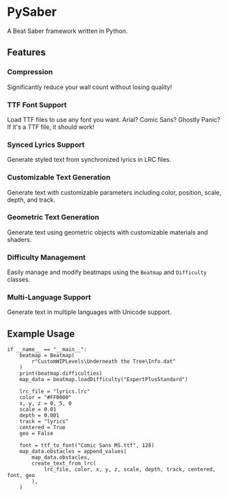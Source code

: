 # PySaber
A Beat Saber framework written in Python.

## Features
### Compression
Significantly reduce your wall count without losing quality!
### TTF Font Support
Load TTF files to use any font you want. Arial? Comic Sans? Ghostly Panic? If it's a TTF file, it should work!
### Synced Lyrics Support
Generate styled text from synchronized lyrics in LRC files.
### Customizable Text Generation
Generate text with customizable parameters including color, position, scale, depth, and track.
### Geometric Text Generation
Generate text using geometric objects with customizable materials and shaders.
### Difficulty Management
Easily manage and modify beatmaps using the `Beatmap` and `Difficulty` classes.
### Multi-Language Support
Generate text in multiple languages with Unicode support.

## Example Usage
```
if __name__ == "__main__":
    beatmap = Beatmap(
        r"CustomWIPLevels\Underneath the Tree\Info.dat"
    )
    print(beatmap.difficulties)
    map_data = beatmap.loadDifficulty("ExpertPlusStandard")

    lrc_file = "lyrics.lrc"
    color = "#FF0000"
    x, y, z = 0, 5, 0
    scale = 0.01
    depth = 0.001
    track = "lyrics"
    centered = True
    geo = False

    font = ttf_to_font("Comic Sans MS.ttf", 128)
    map_data.obstacles = append_values(
        map_data.obstacles,
        create_text_from_lrc(
            lrc_file, color, x, y, z, scale, depth, track, centered, font, geo
        ),
    )
```